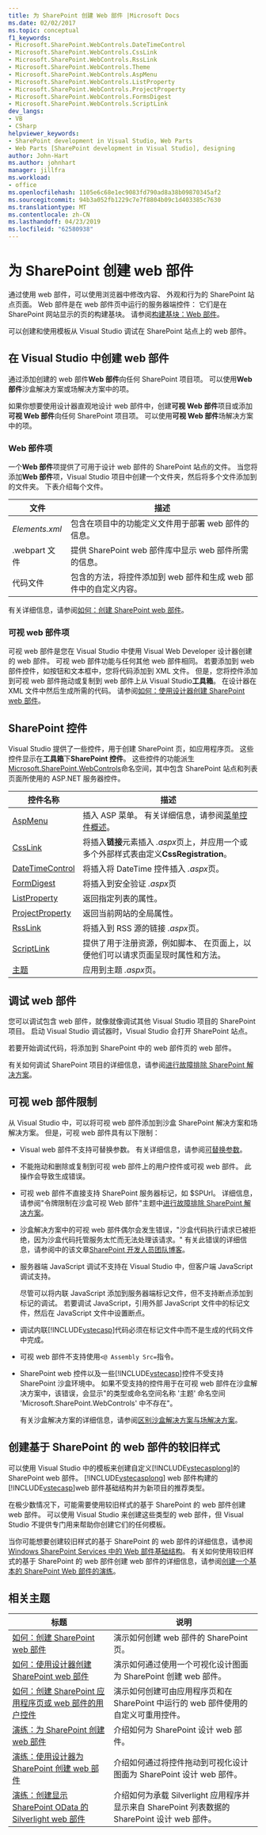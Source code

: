 ```yaml
---
title: 为 SharePoint 创建 Web 部件 |Microsoft Docs
ms.date: 02/02/2017
ms.topic: conceptual
f1_keywords:
- Microsoft.SharePoint.WebControls.DateTimeControl
- Microsoft.SharePoint.WebControls.CssLink
- Microsoft.SharePoint.WebControls.RssLink
- Microsoft.SharePoint.WebControls.Theme
- Microsoft.SharePoint.WebControls.AspMenu
- Microsoft.SharePoint.WebControls.ListProperty
- Microsoft.SharePoint.WebControls.ProjectProperty
- Microsoft.SharePoint.WebControls.FormsDigest
- Microsoft.SharePoint.WebControls.ScriptLink
dev_langs:
- VB
- CSharp
helpviewer_keywords:
- SharePoint development in Visual Studio, Web Parts
- Web Parts [SharePoint development in Visual Studio], designing
author: John-Hart
ms.author: johnhart
manager: jillfra
ms.workload:
- office
ms.openlocfilehash: 1105e6c68e1ec9083fd790ad8a38b09870345af2
ms.sourcegitcommit: 94b3a052fb1229c7e7f8804b09c1d403385c7630
ms.translationtype: MT
ms.contentlocale: zh-CN
ms.lasthandoff: 04/23/2019
ms.locfileid: "62580938"
---
```

# <a name="create-web-parts-for-sharepoint"></a>为 SharePoint 创建 web 部件
  通过使用 web 部件，可以使用浏览器中修改内容、 外观和行为的 SharePoint 站点页面。 Web 部件是在 web 部件页中运行的服务器端控件： 它们是在 SharePoint 网站显示的页的构建基块。 请参阅[构建基块：Web 部件](http://go.microsoft.com/fwlink/?LinkID=182097)。

 可以创建和使用模板从 Visual Studio 调试在 SharePoint 站点上的 web 部件。

## <a name="create-a-web-part-in-visual-studio"></a>在 Visual Studio 中创建 web 部件
 通过添加创建的 web 部件**Web 部件**向任何 SharePoint 项目项。 可以使用**Web 部件**沙盒解决方案或场解决方案中的项。

 如果你想要使用设计器直观地设计 web 部件中，创建**可视 Web 部件**项目或添加**可视 Web 部件**向任何 SharePoint 项目项。 可以使用**可视 Web 部件**场解决方案中的项。

### <a name="web-part-item"></a>Web 部件项
 一个**Web 部件**项提供了可用于设计 web 部件的 SharePoint 站点的文件。 当您将添加**Web 部件**项，Visual Studio 项目中创建一个文件夹，然后将多个文件添加到的文件夹。 下表介绍每个文件。

|文件|描述|
|----------|-----------------|
|*Elements.xml*|包含在项目中的功能定义文件用于部署 web 部件的信息。|
|.webpart 文件|提供 SharePoint web 部件库中显示 web 部件所需的信息。|
|代码文件|包含的方法，将控件添加到 web 部件和生成 web 部件中的自定义内容。|

 有关详细信息，请参阅[如何：创建 SharePoint web 部件](../sharepoint/how-to-create-a-sharepoint-web-part.md)。

### <a name="visual-web-part-item"></a>可视 web 部件项
 可视 web 部件是您在 Visual Studio 中使用 Visual Web Developer 设计器创建的 web 部件。 可视 web 部件功能与任何其他 web 部件相同。 若要添加到 web 部件控件，如按钮和文本框中，您将代码添加到 XML 文件。 但是，您将控件添加到可视 web 部件拖动或复制到 web 部件上从 Visual Studio**工具箱**。 在设计器在 XML 文件中然后生成所需的代码。 请参阅[如何：使用设计器创建 SharePoint web 部件](../sharepoint/how-to-create-a-sharepoint-web-part-by-using-a-designer.md)。

## <a name="sharepoint-controls"></a>SharePoint 控件
 Visual Studio 提供了一些控件，用于创建 SharePoint 页，如应用程序页。 这些控件显示在**工具箱**下**SharePoint 控件**。 这些控件的功能派生[Microsoft.SharePoint.WebControls](http://go.microsoft.com/fwlink/?LinkId=235315)命名空间，其中包含 SharePoint 站点和列表页面所使用的 ASP.NET 服务器控件。

|控件名称|描述|
|------------------|-----------------|
|[AspMenu](http://go.microsoft.com/fwlink/?LinkId=235307)|插入 ASP 菜单。 有关详细信息，请参阅[菜单控件概述](http://go.microsoft.com/fwlink/?LinkId=235316)。|
|[CssLink](http://go.microsoft.com/fwlink/?LinkId=235308)|将插入**链接**元素插入 *.aspx*页上，并应用一个或多个外部样式表由定义**CssRegistration**。|
|[DateTimeControl](http://go.microsoft.com/fwlink/?LinkId=235306)|将插入将 DateTime 控件插入 *.aspx*页。|
|[FormDigest](http://go.microsoft.com/fwlink/?LinkId=235309)|将插入到安全验证 *.aspx*页|
|[ListProperty](http://go.microsoft.com/fwlink/?LinkId=235310)|返回指定列表的属性。|
|[ProjectProperty](http://go.microsoft.com/fwlink/?LinkId=235311)|返回当前网站的全局属性。|
|[RssLink](http://go.microsoft.com/fwlink/?LinkId=235312)|将插入到 RSS 源的链接 *.aspx*页。|
|[ScriptLink](http://go.microsoft.com/fwlink/?LinkId=235313)|提供了用于注册资源，例如脚本、 在页面上，以便他们可以请求页面呈现时属性和方法。|
|[主题](http://go.microsoft.com/fwlink/?LinkId=235314)|应用到主题 *.aspx*页。|

## <a name="debug-a-web-part"></a>调试 web 部件
 您可以调试包含 web 部件，就像就像调试其他 Visual Studio 项目的 SharePoint 项目。 启动 Visual Studio 调试器时，Visual Studio 会打开 SharePoint 站点。

 若要开始调试代码，将添加到 SharePoint 中的 web 部件页的 web 部件。

 有关如何调试 SharePoint 项目的详细信息，请参阅[进行故障排除 SharePoint 解决方案](../sharepoint/troubleshooting-sharepoint-solutions.md)。

## <a name="visual-web-part-limitations"></a>可视 web 部件限制
 从 Visual Studio 中，可以将可视 web 部件添加到沙盒 SharePoint 解决方案和场解决方案。 但是，可视 web 部件具有以下限制：

- Visual web 部件不支持可替换参数。 有关详细信息，请参阅[可替换参数](../sharepoint/replaceable-parameters.md)。

- 不能拖动和删除或复制到可视 web 部件上的用户控件或可视 web 部件。 此操作会导致生成错误。

- 可视 web 部件不直接支持 SharePoint 服务器标记，如 $SPUrl。 详细信息，请参阅"令牌限制在沙盒可视 Web 部件"主题中[进行故障排除 SharePoint 解决方案](../sharepoint/troubleshooting-sharepoint-solutions.md)。

- 沙盒解决方案中的可视 web 部件偶尔会发生错误，"沙盒代码执行请求已被拒绝，因为沙盒代码托管服务太忙而无法处理该请求。" 有关此错误的详细信息，请参阅中的该文章[SharePoint 开发人员团队博客](http://go.microsoft.com/fwlink/?LinkId=225932)。

- 服务器端 JavaScript 调试不支持在 Visual Studio 中，但客户端 JavaScript 调试支持。

   尽管可以将内联 JavaScript 添加到服务器端标记文件，但不支持断点添加到标记的调试。 若要调试 JavaScript，引用外部 JavaScript 文件中的标记文件，然后在 JavaScript 文件中设置断点。

- 调试内联[!INCLUDE[vstecasp](../sharepoint/includes/vstecasp-md.md)]代码必须在标记文件中而不是生成的代码文件中完成。

- 可视 web 部件不支持使用`<@ Assembly Src=`指令。

- SharePoint web 控件以及一些[!INCLUDE[vstecasp](../sharepoint/includes/vstecasp-md.md)]控件不受支持 SharePoint 沙盒环境中。 如果不受支持的控件用于在可视 web 部件在沙盒解决方案中，该错误，会显示"的类型或命名空间名称 '主题' 命名空间 'Microsoft.SharePoint.WebControls' 中不存在"。

  有关沙盒解决方案的详细信息，请参阅[区别沙盒解决方案与场解决方案](../sharepoint/differences-between-sandboxed-and-farm-solutions.md)。

## <a name="create-older-style-sharepoint-based-web-parts"></a>创建基于 SharePoint 的 web 部件的较旧样式
 可以使用 Visual Studio 中的模板来创建自定义[!INCLUDE[vstecasplong](../sharepoint/includes/vstecasplong-md.md)]的 SharePoint web 部件。 [!INCLUDE[vstecasplong](../sharepoint/includes/vstecasplong-md.md)] web 部件构建的[!INCLUDE[vstecasp](../sharepoint/includes/vstecasp-md.md)]web 部件基础结构并为新项目的推荐类型。

 在极少数情况下，可能需要使用较旧样式的基于 SharePoint 的 web 部件创建 web 部件。 可以使用 Visual Studio 来创建这些类型的 web 部件，但 Visual Studio 不提供专门用来帮助你创建它们的任何模板。

 当你可能想要创建较旧样式的基于 SharePoint 的 web 部件的详细信息，请参阅[Windows SharePoint Services 中的 Web 部件基础结构](http://go.microsoft.com/fwlink/?LinkId=169290)。 有关如何使用较旧样式的基于 SharePoint 的 web 部件创建 web 部件的详细信息，请参阅[创建一个基本的 SharePoint Web 部件的演练](http://go.microsoft.com/fwlink/?LinkId=169288)。

## <a name="related-topics"></a>相关主题

|标题|说明|
|-----------|-----------------|
|[如何：创建 SharePoint web 部件](../sharepoint/how-to-create-a-sharepoint-web-part.md)|演示如何创建 web 部件的 SharePoint 页。|
|[如何：使用设计器创建 SharePoint web 部件](../sharepoint/how-to-create-a-sharepoint-web-part-by-using-a-designer.md)|演示如何通过使用一个可视化设计图面为 SharePoint 创建 web 部件。|
|[如何：创建 SharePoint 应用程序页或 web 部件的用户控件](../sharepoint/how-to-create-a-user-control-for-a-sharepoint-application-page-or-web-part.md)|演示如何创建可由应用程序页和在 SharePoint 中运行的 web 部件使用的自定义可重用控件。|
|[演练：为 SharePoint 创建 web 部件](../sharepoint/walkthrough-creating-a-web-part-for-sharepoint.md)|介绍如何为 SharePoint 设计 web 部件。|
|[演练：使用设计器为 SharePoint 创建 web 部件](../sharepoint/walkthrough-creating-a-web-part-for-sharepoint-by-using-a-designer.md)|介绍如何通过将控件拖动到可视化设计图面为 SharePoint 设计 web 部件。|
|[演练：创建显示 SharePoint OData 的 Silverlight web 部件](../sharepoint/walkthrough-creating-a-silverlight-web-part-that-displays-odata-for-sharepoint.md)|介绍如何为承载 Silverlight 应用程序并显示来自 SharePoint 列表数据的 SharePoint 设计 web 部件。|
